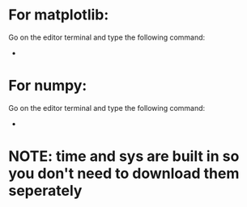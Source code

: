  # For matplotlib: #
Go on the editor terminal and type the following command:
- ~~~pip install matplotlib~~~

# For numpy: #
Go on the editor terminal and type the following command:
- ~~~pip install numpy~~~

# NOTE: time and sys are built in so you don't need to download them seperately #
